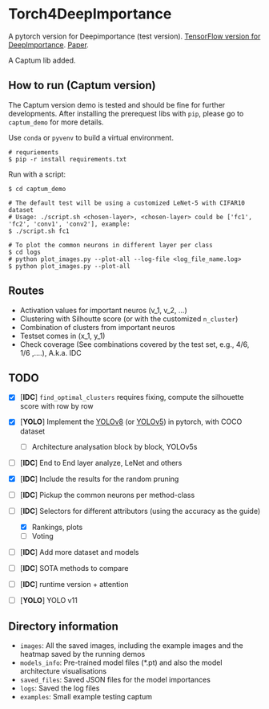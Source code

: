 # Torch4DeepImportance

A pytorch version for Deepimportance (test version). [TensorFlow version for DeepImportance](https://github.com/DeepImportance/deepimportance_code_release/tree/ga_modifications). [Paper](https://zenodo.org/records/3628024).

A Captum lib added.

## How to run (Captum version)

The Captum version demo is tested and should be fine for further developments. After installing the prerequest libs with `pip`, please go to `captum_demo` for more details.

Use `conda` or `pyvenv` to build a virtual environment.

```shell
# requriements
$ pip -r install requirements.txt
```

Run with a script:

```shell
$ cd captum_demo

# The default test will be using a customized LeNet-5 with CIFAR10 dataset
# Usage: ./script.sh <chosen-layer>, <chosen-layer> could be ['fc1', 'fc2', 'conv1', 'conv2'], example:
$ ./script.sh fc1

# To plot the common neurons in different layer per class
$ cd logs
# python plot_images.py --plot-all --log-file <log_file_name.log>
$ python plot_images.py --plot-all
```

## Routes

- Activation values for important neuros (v_1, v_2, ...)
- Clustering with Silhoutte score (or with the customized `n_cluster`)
- Combination of clusters from important neuros
- Testset comes in (x_1, y_1)
- Check coverage (See combinations covered by the test set, e.g., 4/6, 1/6 ,....), A.k.a. IDC

## TODO

- [x] [**IDC**] `find_optimal_clusters` requires fixing, compute the silhouette score with row by row
- [x] [**YOLO**] Implement the [YOLOv8](https://github.com/jahongir7174/YOLOv8-pt/tree/master) (or [YOLOv5](https://github.com/mihir135/yolov5)) in pytorch, with COCO dataset
  - [ ] Architecture analysation block by block, YOLOv5s
- [ ] [**IDC**] End to End layer analyze, LeNet and others
- [x] [**IDC**] Include the results for the random pruning
- [ ] [**IDC**] Pickup the common neurons per method-class
- [ ] [**IDC**] Selectors for different attributors (using the accuracy as the guide)
    - [x] Rankings, plots
    - [ ] Voting
- [ ] [**IDC**] Add more dataset and models
- [ ] [**IDC**] SOTA methods to compare
- [ ] [**IDC**] runtime version + attention
- [ ] [**YOLO**] YOLO v11


## Directory information

- `images`: All the saved images, including the example images and the heatmap saved by the running demos
- `models_info`: Pre-trained model files (*.pt) and also the model architecture visualisations
- `saved_files`: Saved JSON files for the model importances
- `logs`: Saved the log files
- `examples`: Small example testing captum

